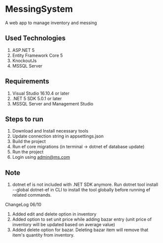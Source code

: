 # MessingSystem
 
A web app to manage inventory and messing

## Used Technologies
1. ASP.NET 5
2. Entity Framework Core 5
3. KnockoutJs
4. MSSQL Server


## Requirements
1. Visual Studio 16.10.4 or later
2. .NET 5 SDK 5.0.1 or later
3. MSSQL Server and Management Studio


## Steps to run
1. Download and Install necessary tools
2. Update connection string in appsettings.json
3. Build the project
4. Run ef core migrations (in terminal -> dotnet ef database update)
5. Run the project
6. Login using admin@ms.com


## Note
1. dotnet ef is not included with .NET SDK anymore. Run dotnet tool install --global dotnet-ef in CLI to install the tool globally before running ef related commands.


ChangeLog 06/10
1. Added edit and delete option in inventory
2. Added option to set unit price while adding bazar entry (unit price of inventory will be updated based on average value)
3. Added delete option for bazar. Deleting bazar item will remove that item's quantity from inventory.
